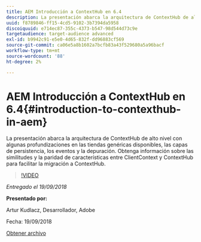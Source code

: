 ```yaml
---
title: AEM Introducción a ContextHub en 6.4
description: La presentación abarca la arquitectura de ContextHub de alto nivel con algunas profundizaciones en las tiendas genéricas disponibles, las capas de persistencia, los eventos y la depuración. Obtenga información sobre las similitudes y la paridad de características entre ClientContext y ContextHub para facilitar la migración a ContextHub.
uuid: f8789846-ff15-4cd5-9102-3b7394da5958
discoiquuid: e714ec87-355c-4373-b547-98d544d73c9e
targetaudience: target-audience advanced
exl-id: b9942c91-e5e0-4d65-832f-dd96883cf569
source-git-commit: ca06e5a8b1602a7bcfb83a43f529680a5a96bacf
workflow-type: tm+mt
source-wordcount: '88'
ht-degree: 2%

---
```


# AEM Introducción a ContextHub en 6.4{#introduction-to-contexthub-in-aem}

La presentación abarca la arquitectura de ContextHub de alto nivel con algunas profundizaciones en las tiendas genéricas disponibles, las capas de persistencia, los eventos y la depuración. Obtenga información sobre las similitudes y la paridad de características entre ClientContext y ContextHub para facilitar la migración a ContextHub.

>[!VIDEO](https://video.tv.adobe.com/v/23839/?quality=9)

*Entregado el 19/09/2018*

**Presentado por:**

Artur Kudlacz, Desarrollador, Adobe

Fecha: 19/09/2018

[Obtener archivo](assets/gems-session-introduction-to-contexthub-in-aem-64.pdf)

<!--
[Get back to the Overview](https://helpx.adobe.com/experience-manager/kt/eseminars/gems/aem-index.html)
-->
